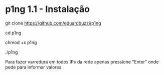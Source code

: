 # p1ng 1.1 - Instalação

git clone https://github.com/eduardbuzzi/p1ng

cd p1ng

chmod +x p1ng

./p1ng

Para fazer varredura em todos IPs da rede apenas pressione "Enter" onde pede para informar valores.
